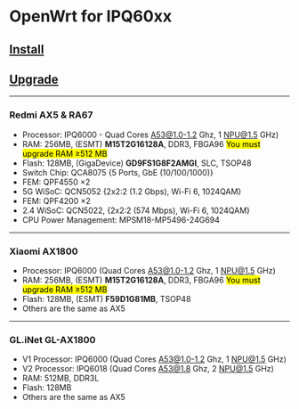 # OpenWrt for IPQ60xx

## [Install](https://github.com/Lvellios/OpenWrt-AX5-AX1800/blob/main/Install.md)
## [Upgrade](https://github.com/Lvellios/OpenWrt-AX5-AX1800/blob/main/Upgrade.md)
***
### Redmi AX5 & RA67
* Processor: IPQ6000 - Quad Cores A53@1.0-1.2 Ghz, 1 NPU@1.5 GHz)
* RAM: 256MB, (ESMT) **M15T2G16128A**, DDR3, FBGA96 <mark>You must upgrade RAM ≥512 MB</mark>
* Flash: 128MB, (GigaDevice) **GD9FS1G8F2AMGI**, SLC, TSOP48
* Switch Chip: QCA8075 {5 Ports, GbE (10/100/1000)}
* FEM: QPF4550 ×2
* 5G WiSoC: QCN5052 {2x2:2 (1.2 Gbps), Wi-Fi 6, 1024QAM}
* FEM: QPF4200 ×2
* 2.4 WiSoC: QCN5022, {2x2:2 (574 Mbps), Wi-Fi 6, 1024QAM}
* CPU Power Management: MPSM18-MP5496-24G694
***
### Xiaomi AX1800
* Processor: IPQ6000 (Quad Cores A53@1.0-1.2 Ghz, 1 NPU@1.5 GHz)
* RAM: 256MB, (ESMT) **M15T2G16128A**, DDR3, FBGA96 <mark>You must upgrade RAM ≥512 MB</mark>
* Flash: 128MB, (ESMT) **F59D1G81MB**, TSOP48
* Others are the same as AX5
***
### GL.iNet GL-AX1800
* V1 Processor: IPQ6000 (Quad Cores A53@1.0-1.2 Ghz, 1 NPU@1.5 GHz)
* V2 Processor: IPQ6018 (Quad Cores A53@1.8 Ghz, 2 NPU@1.5 GHz)
* RAM: 512MB, DDR3L
* Flash: 128MB
* Others are the same as AX5